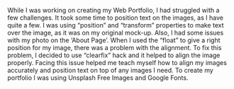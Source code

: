 While I was working on creating my Web Portfolio, I had struggled with a few challenges. It took some time to position text on the images, as I have quite a few. I was using “position” and “transform” properties to make text over the image, as it was on my original mock-up. Also, I had some issues with my photo on the ‘About Page’. When I used the “float” to give a right position for my image, there was a problem with the alignment. To fix this problem, I decided to use “clearfix” hack and it helped to align the image properly. Facing this issue helped me teach myself how to align my images accurately and position text on top of any images I need.
To create my portfolio I was using Unsplash Free Images and Google Fonts.
